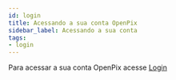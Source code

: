 ```yaml
---
id: login
title: Acessando a sua conta OpenPix
sidebar_label: Acessando a sua conta
tags:
- login
---
```


Para acessar a sua conta OpenPix acesse [Login](https://app.openpix.com.br/login)
